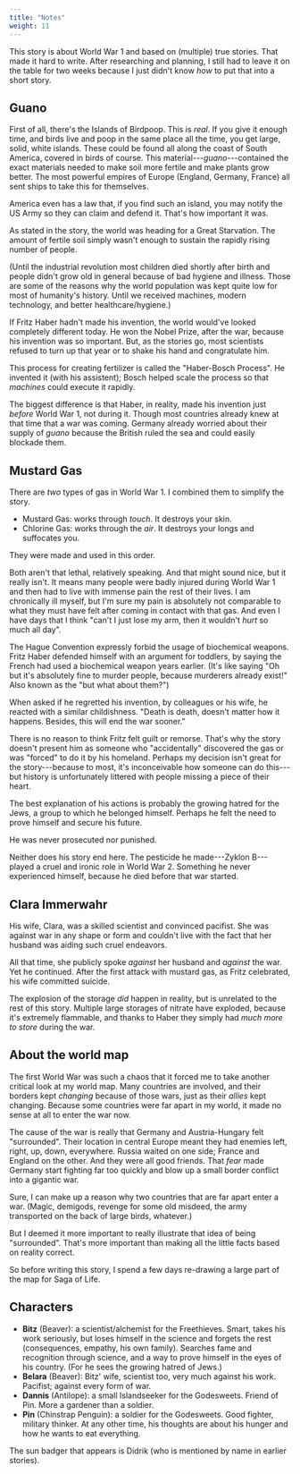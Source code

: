 ```yaml
---
title: "Notes"
weight: 11
---
```


This story is about World War 1 and based on (multiple) true stories. That made it hard to write. After researching and planning, I still had to leave it on the table for two weeks because I just didn't know _how_ to put that into a short story.

## Guano

First of all, there's the Islands of Birdpoop. This is _real_. If you give it enough time, and birds live and poop in the same place all the time, you get large, solid, white islands. These could be found all along the coast of South America, covered in birds of course. This material---_guano_---contained the exact materials needed to make soil more fertile and make plants grow better. The most powerful empires of Europe (England, Germany, France) all sent ships to take this for themselves.

America even has a law that, if you find such an island, you may notify the US Army so they can claim and defend it. That's how important it was.

As stated in the story, the world was heading for a Great Starvation. The amount of fertile soil simply wasn't enough to sustain the rapidly rising number of people. 

(Until the industrial revolution most children died shortly after birth and people didn't grow old in general because of bad hygiene and illness. Those are some of the reasons why the world population was kept quite low for most of humanity's history. Until we received machines, modern technology, and better healthcare/hygiene.)

If Fritz Haber hadn't made his invention, the world would've looked completely different today. He won the Nobel Prize, after the war, because his invention was so important. But, as the stories go, most scientists refused to turn up that year or to shake his hand and congratulate him.

This process for creating fertilizer is called the "Haber-Bosch Process". He invented it (with his assistent); Bosch helped scale the process so that _machines_ could execute it rapidly.

The biggest difference is that Haber, in reality, made his invention just _before_ World War 1, not during it. Though most countries already knew at that time that a war was coming. Germany already worried about their supply of _guano_ because the British ruled the sea and could easily blockade them.

## Mustard Gas

There are _two_ types of gas in World War 1. I combined them to simplify the story.

* Mustard Gas: works through _touch_. It destroys your skin.
* Chlorine Gas: works through the _air_. It destroys your longs and suffocates you.

They were made and used in this order.

Both aren't that lethal, relatively speaking. And that might sound nice, but it really isn't. It means many people were badly injured during World War 1 and then had to live with immense pain the rest of their lives. I am chronically ill myself, but I'm sure my pain is absolutely not comparable to what they must have felt after coming in contact with that gas. And even I have days that I think "can't I just lose my arm, then it wouldn't _hurt_ so much all day".

The Hague Convention expressly forbid the usage of biochemical weapons. Fritz Haber defended himself with an argument for toddlers, by saying the French had used a biochemical weapon years earlier. (It's like saying "Oh but it's absolutely fine to murder people, because murderers already exist!" Also known as the "but what about them?")

When asked if he regretted his invention, by colleagues or his wife, he reacted with a similar childishness. "Death is death, doesn't matter how it happens. Besides, this will end the war sooner."

There is no reason to think Fritz felt guilt or remorse. That's why the story doesn't present him as someone who "accidentally" discovered the gas or was "forced" to do it by his homeland. Perhaps my decision isn't great for the story---because to most, it's inconceivable how someone can do this---but history is unfortunately littered with people missing a piece of their heart.

The best explanation of his actions is probably the growing hatred for the Jews, a group to which he belonged himself. Perhaps he felt the need to prove himself and secure his future.

He was never prosecuted nor punished.

Neither does his story end here. The pesticide he made---Zyklon B---played a cruel and ironic role in World War 2. Something he never experienced himself, because he died before that war started.

## Clara Immerwahr

His wife, Clara, was a skilled scientist and convinced pacifist. She was against war in any shape or form and couldn't live with the fact that her husband was aiding such cruel endeavors.

All that time, she publicly spoke _against_ her husband and _against_ the war. Yet he continued. After the first attack with mustard gas, as Fritz celebrated, his wife committed suicide.

The explosion of the storage _did_ happen in reality, but is unrelated to the rest of this story. Multiple large storages of nitrate have exploded, because it's extremely flammable, and thanks to Haber they simply had _much more to store_ during the war.

## About the world map

The first World War was such a chaos that it forced me to take another critical look at my world map. Many countries are involved, and their borders kept _changing_ because of those wars, just as their _allies_ kept changing. Because some countries were far apart in my world, it made no sense at all to enter the war now.

The cause of the war is really that Germany and Austria-Hungary felt "surrounded". Their location in central Europe meant they had enemies left, right, up, down, everywhere. Russia waited on one side; France and England on the other. And they were all good friends. That _fear_ made Germany start fighting far too quickly and blow up a small border conflict into a gigantic war.

Sure, I can make up a reason why two countries that are far apart enter a war. (Magic, demigods, revenge for some old misdeed, the army transported on the back of large birds, whatever.)

But I deemed it more important to really illustrate that idea of being "surrounded". That's more important than making all the little facts based on reality correct.

So before writing this story, I spend a few days re-drawing a large part of the map for Saga of Life.

## Characters

* **Bitz** (Beaver): a scientist/alchemist for the Freethieves. Smart, takes his work seriously, but loses himself in the science and forgets the rest (consequences, empathy, his own family). Searches fame and recognition through science, and a way to prove himself in the eyes of his country. (For he sees the growing hatred of Jews.)
* **Belara** (Beaver): Bitz' wife, scientist too, very much against his work. Pacifist; against every form of war.
* **Dannis** (Antilope): a small Islandseeker for the Godesweets. Friend of Pin. More a gardener than a soldier.
* **Pin** (Chinstrap Penguin): a soldier for the Godesweets. Good fighter, military thinker. At any other time, his thoughts are about his hunger and how he wants to eat everything.

The sun badger that appears is Didrik (who is mentioned by name in earlier stories).



<!---

@TODO: Misschien iets groter logo, minder gedetailleerd en meer uniek.

## Discarded

EERSTE ZIN: Het was een regenachtige grauwe dag in Duivenland, zoals meestal, toen Pin zich omdraaide en het vreemde gevoel had dat in zijn rug een eiland voorbij kroop. Hij kon zijn vinger er niet op leggen. Want hij had geen vingers: hij was een pinguïn.

Het gevoel was er bijna altijd. Al maandenlang was zijn taak om te zoeken naar die rare eilanden, loeihard en felwit. Het had té lang geduurd sinds de vorige vondst. 

EERSTE ZIN: De Eilandzoekers waren geen soldaten, en toch waren ze het belangrijkste deel van deze oorlog. Al zouden ze dat nooit toegeven. Dannis kreeg niet eens een wapen! Zelfs niet toen hij het gebied van de vijand in werd gestuurd op zoek naar het volgende eiland dat er gisteren nog niet was.

--->